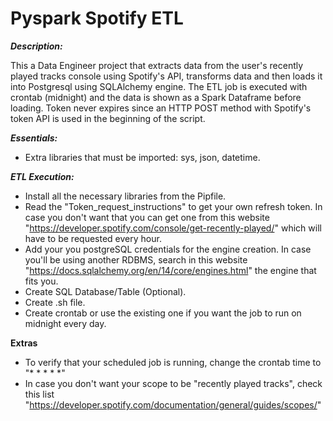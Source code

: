 # Pyspark Spotify ETL

***Description:***
 
This a Data Engineer project that extracts data from the user's recently played tracks console using Spotify's API, transforms data and then loads it into Postgresql using SQLAlchemy engine. The ETL job is executed with crontab (midnight) and the data is shown as a Spark Dataframe before loading. Token never expires since an HTTP POST method with Spotify's token API is used in the beginning of the script. 

***Essentials:***

- Extra libraries that must be imported: sys, json, datetime.

***ETL Execution:***

- Install all the necessary libraries from the Pipfile.
- Read the "Token_request_instructions" to get your own refresh token. In case you don't want that you can get one from this website "https://developer.spotify.com/console/get-recently-played/"	which will have to be requested every hour. 
- Add your you postgreSQL credentials for the engine creation. In case you'll be using another RDBMS, search in this website "https://docs.sqlalchemy.org/en/14/core/engines.html" the engine that fits you. 
- Create SQL Database/Table (Optional).
- Create .sh file.
- Create crontab or use the existing one if you want the job to run on midnight every day. 

**Extras**

- To verify that your scheduled job is running, change the crontab time to "* * * * *"
- In case you don't want your scope to be "recently played tracks", check this list "https://developer.spotify.com/documentation/general/guides/scopes/"
